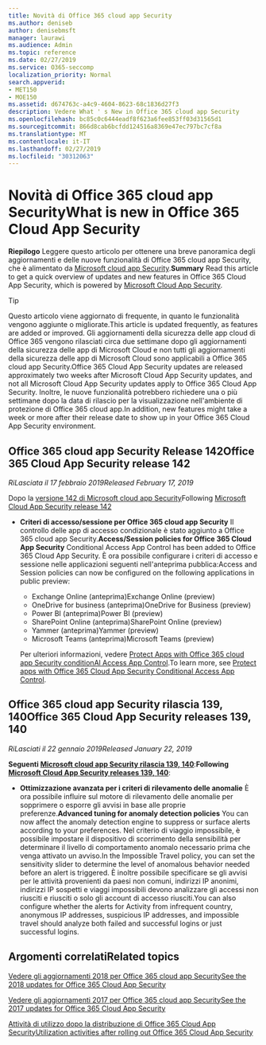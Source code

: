 ```yaml
---
title: Novità di Office 365 cloud app Security
ms.author: deniseb
author: denisebmsft
manager: laurawi
ms.audience: Admin
ms.topic: reference
ms.date: 02/27/2019
ms.service: O365-seccomp
localization_priority: Normal
search.appverid:
- MET150
- MOE150
ms.assetid: d674763c-a4c9-4604-8623-68c1836d27f3
description: Vedere What ' s New in Office 365 cloud app Security
ms.openlocfilehash: bc85c0c6444eadf8f623a6fee853ff03d31565d1
ms.sourcegitcommit: 866d8cab6bcfdd124516a8369e47ec797bc7cf8a
ms.translationtype: MT
ms.contentlocale: it-IT
ms.lasthandoff: 02/27/2019
ms.locfileid: "30312063"
---
```

# <a name="what-is-new-in-office-365-cloud-app-security"></a><span data-ttu-id="fd694-103">Novità di Office 365 cloud app Security</span><span class="sxs-lookup"><span data-stu-id="fd694-103">What is new in Office 365 Cloud App Security</span></span>

<span data-ttu-id="fd694-104">**Riepilogo** Leggere questo articolo per ottenere una breve panoramica degli aggiornamenti e delle nuove funzionalità di Office 365 cloud app Security, che è alimentato da [Microsoft cloud app Security](https://aka.ms/whatiscas).</span><span class="sxs-lookup"><span data-stu-id="fd694-104">**Summary** Read this article to get a quick overview of updates and new features in Office 365 Cloud App Security, which is powered by [Microsoft Cloud App Security](https://aka.ms/whatiscas).</span></span>
  
> [!TIP]
> <span data-ttu-id="fd694-105">Questo articolo viene aggiornato di frequente, in quanto le funzionalità vengono aggiunte o migliorate.</span><span class="sxs-lookup"><span data-stu-id="fd694-105">This article is updated frequently, as features are added or improved.</span></span> <span data-ttu-id="fd694-106">Gli aggiornamenti della sicurezza delle app cloud di Office 365 vengono rilasciati circa due settimane dopo gli aggiornamenti della sicurezza delle app di Microsoft Cloud e non tutti gli aggiornamenti della sicurezza delle app di Microsoft Cloud sono applicabili a Office 365 cloud app Security.</span><span class="sxs-lookup"><span data-stu-id="fd694-106">Office 365 Cloud App Security updates are released approximately two weeks after Microsoft Cloud App Security updates, and not all Microsoft Cloud App Security updates apply to Office 365 Cloud App Security.</span></span> <span data-ttu-id="fd694-107">Inoltre, le nuove funzionalità potrebbero richiedere una o più settimane dopo la data di rilascio per la visualizzazione nell'ambiente di protezione di Office 365 cloud app.</span><span class="sxs-lookup"><span data-stu-id="fd694-107">In addition, new features might take a week or more after their release date to show up in your Office 365 Cloud App Security environment.</span></span>

## <a name="office-365-cloud-app-security-release-142"></a><span data-ttu-id="fd694-108">Office 365 cloud app Security Release 142</span><span class="sxs-lookup"><span data-stu-id="fd694-108">Office 365 Cloud App Security release 142</span></span>

<span data-ttu-id="fd694-109">*RiLasciata il 17 febbraio 2019*</span><span class="sxs-lookup"><span data-stu-id="fd694-109">*Released February 17, 2019*</span></span>

<span data-ttu-id="fd694-110">Dopo la [versione 142 di Microsoft cloud app Security](https://docs.microsoft.com/en-us/cloud-app-security/release-notes#cloud-app-security-release-142)</span><span class="sxs-lookup"><span data-stu-id="fd694-110">Following  [Microsoft Cloud App Security release 142](https://docs.microsoft.com/en-us/cloud-app-security/release-notes#cloud-app-security-release-142)</span></span>

- <span data-ttu-id="fd694-111">**Criteri di accesso/sessione per Office 365 cloud app Security** Il controllo delle app di accesso condizionale è stato aggiunto a Office 365 cloud app Security.</span><span class="sxs-lookup"><span data-stu-id="fd694-111">**Access/Session policies for Office 365 Cloud App Security** Conditional Access App Control has been added to Office 365 Cloud App Security.</span></span> <span data-ttu-id="fd694-112">È ora possibile configurare i criteri di accesso e sessione nelle applicazioni seguenti nell'anteprima pubblica:</span><span class="sxs-lookup"><span data-stu-id="fd694-112">Access and Session policies can now be configured on the following applications in public preview:</span></span>
    - <span data-ttu-id="fd694-113">Exchange Online (anteprima)</span><span class="sxs-lookup"><span data-stu-id="fd694-113">Exchange Online (preview)</span></span>
    - <span data-ttu-id="fd694-114">OneDrive for business (anteprima)</span><span class="sxs-lookup"><span data-stu-id="fd694-114">OneDrive for Business (preview)</span></span>
    - <span data-ttu-id="fd694-115">Power BI (anteprima)</span><span class="sxs-lookup"><span data-stu-id="fd694-115">Power BI (preview)</span></span>
    - <span data-ttu-id="fd694-116">SharePoint Online (anteprima)</span><span class="sxs-lookup"><span data-stu-id="fd694-116">SharePoint Online (preview)</span></span>
    - <span data-ttu-id="fd694-117">Yammer (anteprima)</span><span class="sxs-lookup"><span data-stu-id="fd694-117">Yammer (preview)</span></span>
    - <span data-ttu-id="fd694-118">Microsoft Teams (anteprima)</span><span class="sxs-lookup"><span data-stu-id="fd694-118">Microsoft Teams (preview)</span></span>

    <span data-ttu-id="fd694-119">Per ulteriori informazioni, vedere [Protect Apps with Office 365 cloud app Security conditionAl Access App Control](ocas-conditional-access-app-control.md).</span><span class="sxs-lookup"><span data-stu-id="fd694-119">To learn more, see [Protect apps with Office 365 Cloud App Security Conditional Access App Control](ocas-conditional-access-app-control.md).</span></span>

## <a name="office-365-cloud-app-security-releases-139-140"></a><span data-ttu-id="fd694-120">Office 365 cloud app Security rilascia 139, 140</span><span class="sxs-lookup"><span data-stu-id="fd694-120">Office 365 Cloud App Security releases 139, 140</span></span>

<span data-ttu-id="fd694-121">*RiLasciati il 22 gennaio 2019*</span><span class="sxs-lookup"><span data-stu-id="fd694-121">*Released January 22, 2019*</span></span>

<span data-ttu-id="fd694-122">**Seguenti [Microsoft cloud app Security rilascia 139, 140](https://docs.microsoft.com/cloud-app-security/release-notes#cloud-app-security-release-139-140)**:</span><span class="sxs-lookup"><span data-stu-id="fd694-122">**Following [Microsoft Cloud App Security releases 139, 140](https://docs.microsoft.com/cloud-app-security/release-notes#cloud-app-security-release-139-140)**:</span></span>

- <span data-ttu-id="fd694-123">**Ottimizzazione avanzata per i criteri di rilevamento delle anomalie** È ora possibile influire sul motore di rilevamento delle anomalie per sopprimere o esporre gli avvisi in base alle proprie preferenze.</span><span class="sxs-lookup"><span data-stu-id="fd694-123">**Advanced tuning for anomaly detection policies** You can now affect the anomaly detection engine to suppress or surface alerts according to your preferences.</span></span> <span data-ttu-id="fd694-124">Nel criterio di viaggio impossibile, è possibile impostare il dispositivo di scorrimento della sensibilità per determinare il livello di comportamento anomalo necessario prima che venga attivato un avviso.</span><span class="sxs-lookup"><span data-stu-id="fd694-124">In the Impossible Travel policy, you can set the sensitivity slider to determine the level of anomalous behavior needed before an alert is triggered.</span></span> <span data-ttu-id="fd694-125">È inoltre possibile specificare se gli avvisi per le attività provenienti da paesi non comuni, indirizzi IP anonimi, indirizzi IP sospetti e viaggi impossibili devono analizzare gli accessi non riusciti e riusciti o solo gli account di accesso riusciti.</span><span class="sxs-lookup"><span data-stu-id="fd694-125">You can also configure whether the alerts for Activity from infrequent country, anonymous IP addresses, suspicious IP addresses, and impossible travel should analyze both failed and successful logins or just successful logins.</span></span> 

## <a name="related-topics"></a><span data-ttu-id="fd694-126">Argomenti correlati</span><span class="sxs-lookup"><span data-stu-id="fd694-126">Related topics</span></span>

[<span data-ttu-id="fd694-127">Vedere gli aggiornamenti 2018 per Office 365 cloud app Security</span><span class="sxs-lookup"><span data-stu-id="fd694-127">See the 2018 updates for Office 365 Cloud App Security</span></span>](new-in-office-365-cas-2018.md)

[<span data-ttu-id="fd694-128">Vedere gli aggiornamenti 2017 per Office 365 cloud app Security</span><span class="sxs-lookup"><span data-stu-id="fd694-128">See the 2017 updates for Office 365 Cloud App Security</span></span>](new-in-office-365-cas-2017.md)
    
[<span data-ttu-id="fd694-129">Attività di utilizzo dopo la distribuzione di Office 365 Cloud App Security</span><span class="sxs-lookup"><span data-stu-id="fd694-129">Utilization activities after rolling out Office 365 Cloud App Security</span></span>](utilization-activities-for-ocas.md)